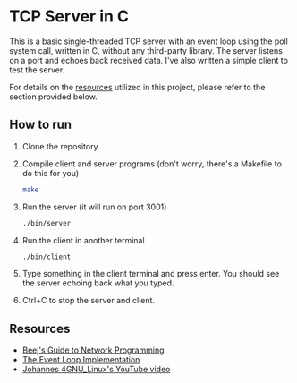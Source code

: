 # TCP Server in C

This is a basic single-threaded TCP server with an event loop using the poll system call, written in C, without any third-party library. The server listens on a port and echoes back received data. I've also written a simple client to test the server.

For details on the [resources](#resources) utilized in this project, please refer to the section provided below.

## How to run

1. Clone the repository

2. Compile client and server programs (don't worry, there's a Makefile to do this for you)

   ```bash
   make
   ```

3. Run the server (it will run on port 3001)

   ```bash
   ./bin/server
   ```

4. Run the client in another terminal

   ```bash
   ./bin/client
   ```

5. Type something in the client terminal and press enter. You should see the server echoing back what you typed.

6. Ctrl+C to stop the server and client.

## Resources

- [Beej's Guide to Network Programming](https://beej.us/guide/bgnet/html/multi/index.html)
- [The Event Loop Implementation](https://build-your-own.org/redis/06_event_loop_impl)
- [Johannes 4GNU_Linux's YouTube video](https://www.youtube.com/watch?v=O-yMs3T0APU)
